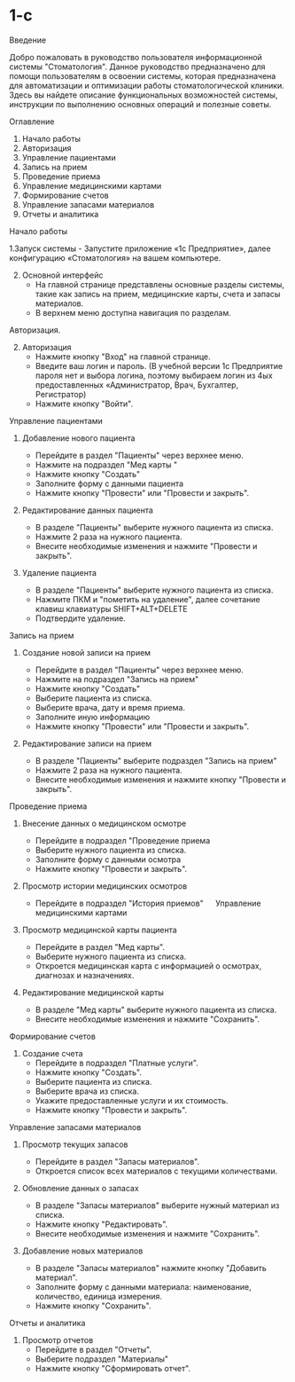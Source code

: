 # 1-c

Введение

Добро пожаловать в руководство пользователя информационной системы "Стоматология". Данное руководство предназначено для помощи пользователям в освоении системы, которая предназначена для автоматизации и оптимизации работы стоматологической клиники. Здесь вы найдете описание функциональных возможностей системы, инструкции по выполнению основных операций и полезные советы.

Оглавление

1. Начало работы
2. Авторизация
3. Управление пациентами
4. Запись на прием
5. Проведение приема
6. Управление медицинскими картами
7. Формирование счетов
8. Управление запасами материалов
9. Отчеты и аналитика

Начало работы

1.Запуск системы
    - Запустите приложение «1с Предприятие», далее конфигурацию «Стоматология» на вашем компьютере.

2. Основной интерфейс
    - На главной странице представлены основные разделы системы, такие как запись на прием, медицинские карты, счета и запасы материалов.
    - В верхнем меню доступна навигация по разделам.

Авторизация.

2. Авторизация
    - Нажмите кнопку "Вход" на главной странице.
    - Введите ваш логин и пароль. (В учебной версии 1с Предприятие пароля нет и выбора логина, поэтому выбираем логин из 4ых предоставленных «Администратор, Врач, Бухгалтер, Регистратор)  
    - Нажмите кнопку "Войти".

Управление пациентами

1. Добавление нового пациента
    - Перейдите в раздел "Пациенты" через верхнее меню.
    - Нажмите на подраздел "Мед карты " 
    - Нажмите кнопку "Создать"
    - Заполните форму с данными пациента
    - Нажмите кнопку "Провести" или "Провести и закрыть".

2. Редактирование данных пациента
    - В разделе "Пациенты" выберите нужного пациента из списка.
    - Нажмите 2 раза на нужного пациента.
    - Внесите необходимые изменения и нажмите "Провести и закрыть".

3. Удаление пациента
    - В разделе "Пациенты" выберите нужного пациента из списка.
    - Нажмите ПКМ и "пометить на удаление", далее сочетание клавиш клавиатуры SHIFT+ALT+DELETE 
    - Подтвердите удаление.

Запись на прием

1. Создание новой записи на прием
    - Перейдите в раздел "Пациенты" через верхнее меню.
    - Нажмите на подраздел "Запись на прием" 
    - Нажмите кнопку "Создать"
    - Выберите пациента из списка.
    - Выберите врача, дату и время приема.
    - Заполните иную информацию
    - Нажмите кнопку "Провести" или "Провести и закрыть".

2. Редактирование записи на прием
    - В разделе "Пациенты" выберите подраздел "Запись на прием" 
    - Нажмите 2 раза на нужного пациента.
    - Внесите необходимые изменения и нажмите кнопку "Провести и закрыть".

Проведение приема

1. Внесение данных о медицинском осмотре
    - Перейдите в подраздел "Проведение приема 
    - Выберите нужного пациента из списка.
    - Заполните форму с данными осмотра
    - Нажмите кнопку "Провести и закрыть".

2. Просмотр истории медицинских осмотров
    - Перейдите в подраздел "История приемов"
 
Управление медицинскими картами

1. Просмотр медицинской карты пациента
    - Перейдите в раздел "Мед карты".
    - Выберите нужного пациента из списка.
    - Откроется медицинская карта с информацией о осмотрах, диагнозах и назначениях.

2. Редактирование медицинской карты
    - В разделе "Мед карты" выберите нужного пациента из списка.
    - Внесите необходимые изменения и нажмите "Сохранить".

Формирование счетов

1. Создание счета
    - Перейдите в подраздел "Платные услуги".
    - Нажмите кнопку "Создать".
    - Выберите пациента из списка.
    - Выберите врача из списка.
    - Укажите предоставленные услуги и их стоимость.
    - Нажмите кнопку "Провести и закрыть".

Управление запасами материалов

1. Просмотр текущих запасов
    - Перейдите в раздел "Запасы материалов".
    - Откроется список всех материалов с текущими количествами.

2. Обновление данных о запасах
    - В разделе "Запасы материалов" выберите нужный материал из списка.
    - Нажмите кнопку "Редактировать".
    - Внесите необходимые изменения и нажмите "Сохранить".

3. Добавление новых материалов
    - В разделе "Запасы материалов" нажмите кнопку "Добавить материал".
    - Заполните форму с данными материала: наименование, количество, единица измерения.
    - Нажмите кнопку "Сохранить".

Отчеты и аналитика
1. Просмотр отчетов
    - Перейдите в раздел "Отчеты".
    - Выберите подраздел "Материалы"
    - Нажмите кнопку "Сформировать отчет".
      
